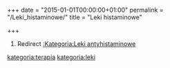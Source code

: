 +++
date = "2015-01-01T00:00:00+01:00"
permalink = "/Leki_histaminowe/"
title = "Leki histaminowe"

+++

1.  Redirect [:Kategoria:Leki antyhistaminowe](/atopedia/:Kategoria:Leki_antyhistaminowe "wikilink")

[kategoria:terapia](/atopedia/kategoria:terapia "wikilink") [kategoria:leki](/atopedia/kategoria:leki "wikilink")